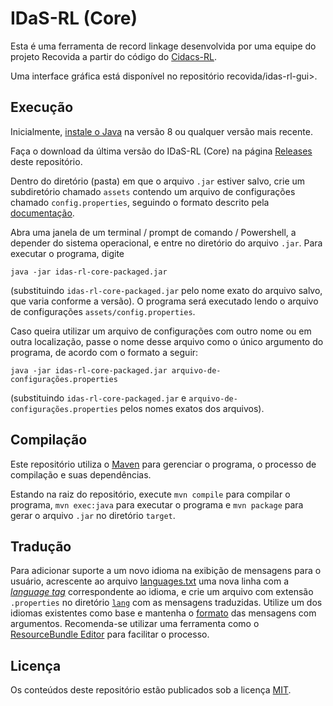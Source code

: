 # IDaS-RL (Core)

Esta é uma ferramenta de record linkage desenvolvida por uma equipe do projeto
Recovida a partir do código
do [Cidacs-RL](https://github.com/gcgbarbosa/cidacs-rl-v1).

Uma interface gráfica está disponível no repositório recovida/idas-rl-gui>.


## Execução

Inicialmente, [instale o Java](https://www.java.com/pt-BR/download/manual.jsp)
na versão 8 ou qualquer versão mais recente.

Faça o download da última versão do IDaS-RL (Core) na página
[Releases](https://gitlab.com/recovida/idas-rl-gui/-/releases) deste
repositório.

Dentro do diretório (pasta) em que o arquivo `.jar` estiver salvo, crie
um subdiretório chamado `assets` contendo um arquivo de configurações chamado
`config.properties`, seguindo o formato descrito pela [documentação](doc/).

Abra uma janela de um terminal / prompt de comando / Powershell, a depender
do sistema operacional, e entre no diretório do arquivo `.jar`.
Para executar o programa, digite
```
java -jar idas-rl-core-packaged.jar
```
(substituindo `idas-rl-core-packaged.jar` pelo nome exato do arquivo salvo,
  que varia conforme a versão).
O programa será executado lendo o arquivo de configurações
`assets/config.properties`.

Caso queira utilizar um arquivo de configurações com outro nome ou em outra
localização, passe o nome desse arquivo como o único argumento do programa,
de acordo com o formato a seguir:
```
java -jar idas-rl-core-packaged.jar arquivo-de-configurações.properties
```
(substituindo `idas-rl-core-packaged.jar`
  e `arquivo-de-configurações.properties`
  pelos nomes exatos dos arquivos).


## Compilação

Este repositório utiliza o
[Maven](https://maven.apache.org/) para gerenciar o programa, o processo de
compilação e suas dependências.

Estando na raiz do repositório, execute ```mvn compile``` para compilar
o programa, ```mvn exec:java``` para executar o programa e ```mvn package```
para gerar o arquivo `.jar` no diretório `target`.

## Tradução

Para adicionar suporte a um novo idioma na exibição de mensagens para o
usuário, acrescente ao arquivo
[languages.txt](src/main/resources/lang/languages.txt)
uma nova linha com a
[*language tag*](https://docs.oracle.com/javase/tutorial/i18n/locale/matching.html)
correspondente ao idioma, e crie um arquivo com extensão `.properties` no
diretório [`lang`](src/main/resources/lang/) com as mensagens traduzidas.
Utilize um dos idiomas existentes como base e mantenha o
[formato](https://docs.oracle.com/javase/8/docs/api/java/text/MessageFormat.html)
das mensagens com argumentos. Recomenda-se utilizar uma ferramenta como o
[ResourceBundle Editor](https://marketplace.eclipse.org/content/resourcebundle-editor)
para facilitar o processo.


## Licença

Os conteúdos deste repositório estão publicados sob a licença [MIT](LICENSE).
